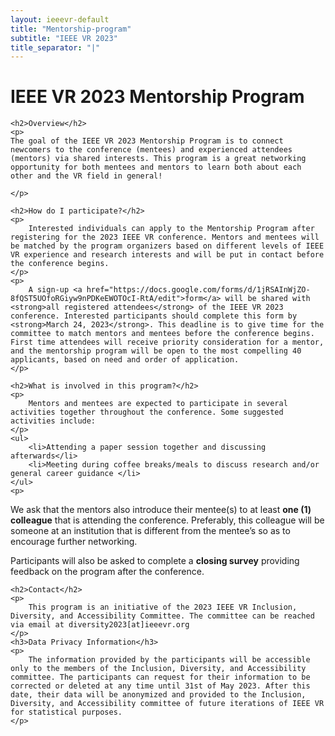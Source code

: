 ```yaml
---
layout: ieeevr-default
title: "Mentorship-program"
subtitle: "IEEE VR 2023"
title_separator: "|"
---
```


<!-- NAO ESTA NO MENUBAR -->
<div>
    <h1 id="mentorship-program">IEEE VR 2023 Mentorship Program</h1>
    
    <h2>Overview</h2>
    <p>
    The goal of the IEEE VR 2023 Mentorship Program is to connect newcomers to the conference (mentees) and experienced attendees (mentors) via shared interests. This program is a great networking opportunity for both mentees and mentors to learn both about each other and the VR field in general!

    </p>
    
    <h2>How do I participate?</h2>
    <p>
        Interested individuals can apply to the Mentorship Program after registering for the 2023 IEEE VR conference. Mentors and mentees will be matched by the program organizers based on different levels of IEEE VR experience and research interests and will be put in contact before the conference begins.
    </p>
    <p> 
        A sign-up <a href="https://docs.google.com/forms/d/1jRSAInWjZO-8fQST5UOfoRGiyw9nPDKeEWOTOcI-RtA/edit">form</a> will be shared with <strong>all registered attendees</strong> of the IEEE VR 2023 conference. Interested participants should complete this form by <strong>March 24, 2023</strong>. This deadline is to give time for the committee to match mentors and mentees before the conference begins. First time attendees will receive priority consideration for a mentor, and the mentorship program will be open to the most compelling 40 applicants, based on need and order of application.
    </p>

    <h2>What is involved in this program?</h2>
    <p>
        Mentors and mentees are expected to participate in several activities together throughout the conference. Some suggested activities include:
    </p>
    <ul>
        <li>Attending a paper session together and discussing afterwards</li>
        <li>Meeting during coffee breaks/meals to discuss research and/or general career guidance </li>
    </ul>
    <p>
   We ask that the mentors also introduce their mentee(s) to at least <strong>one (1) colleague</strong> that is attending the conference. Preferably, this colleague will be someone at an institution that is different from the mentee’s so as to encourage further networking.
    </p>
    <p>
    Participants will also be asked to complete a <strong>closing survey</strong> providing feedback on the program after the conference.
    </p>
    
    <h2>Contact</h2>
    <p>
        This program is an initiative of the 2023 IEEE VR Inclusion, Diversity, and Accessibility Committee. The committee can be reached via email at diversity2023[at]ieeevr.org
    </p>
    <h3>Data Privacy Information</h3>
    <p>
        The information provided by the participants will be accessible only to the members of the Inclusion, Diversity, and Accessibility committee. The participants can request for their information to be corrected or deleted at any time until 31st of May 2023. After this date, their data will be anonymized and provided to the Inclusion, Diversity, and Accessibility committee of future iterations of IEEE VR for statistical purposes.
    </p>

</div>